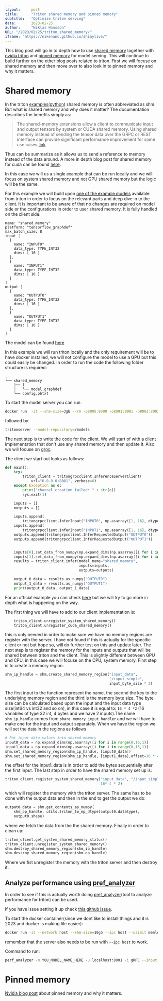```yaml
---
layout:     post 
title:      "Triton shared memory and pinned memory"
subtitle:   "Optimize triton serving"
date:       2023-02-25
author:     "Niklas Hansson"
URL: "/2023/02/25/triton_shared_memory/"
iframe: "https://nikenano.github.io/shinylive/"
---
```



This blog post will go in to depth how to use [shared memory](https://github.com/triton-inference-server/server/blob/main/docs/protocol/extension_shared_memory.md) together with [nvidia triton](https://developer.nvidia.com/nvidia-triton-inference-server) and [pinned memory](https://github.com/triton-inference-server/server/blob/dccc3b43df120f0339ad9c8d262ddddbce7b0ba3/src/main.cc#L593) for model serving. This will continue to build further on the other blog posts related to triton. First we will focuse on shared memory and then move over to also look in to pinned memory and why it matters. 


# Shared memory 

In the triton [examples(python)](https://github.com/triton-inference-server/client/tree/main/src/python/examples) shared memory is often abbreviated as shm. But what is shared memory and why does it matter? The documentation describes the benefits simply as: 

>
> The shared-memory extensions allow a client to communicate input and output tensors by system or CUDA shared memory. Using shared memory instead of sending the tensor data over the GRPC or REST interface can provide significant performance improvement for some use cases.[link](https://github.com/triton-inference-server/server/blob/main/docs/protocol/extension_shared_memory.md)

Thus can be summarize as it allows us to send a reference to memory instead of the data around. A more in depth blog post for shared memory for cuda can be found [here](https://developer.nvidia.com/blog/using-shared-memory-cuda-cc/). 

In this case we will us a single example that can be run locally and we will focus on system shared memory and not GPU shared memory but the logic will be the same. 

For this example we will build upon [one of the example models](https://github.com/triton-inference-server/server/tree/main/docs/examples/model_repository/simple) available from triton in order to focus on the relevant parts and deep dive in to the client. It is important to be aware of that no changes are required on model side or the configurations in order to user shared memory. It is fully handled on the client side. 

```config.pbtxt
name: "shared_memory"
platform: "tensorflow_graphdef"
max_batch_size: 8
input [
  {
    name: "INPUT0"
    data_type: TYPE_INT32
    dims: [ 16 ]
  },
  {
    name: "INPUT1"
    data_type: TYPE_INT32
    dims: [ 16 ]
  }
]
output [
  {
    name: "OUTPUT0"
    data_type: TYPE_INT32
    dims: [ 16 ]
  },
  {
    name: "OUTPUT1"
    data_type: TYPE_INT32
    dims: [ 16 ]
  }
]
```

The model can be found [here](https://github.com/triton-inference-server/server/blob/main/docs/examples/model_repository/simple/1/model.graphdef)


In this example we will run triton locally and the only requirement will be to have docker installed, we will not configure the model to use a GPU but this could easily be changed. In order to run the code the following folder structure is required: 

```
.
└── shared_memory
    ├── 1
    │   └── model.graphdef
    └── config.pbtxt
```


To start the model server you can run: 

```bash
docker run  -it --shm-size=3gb --rm -p8000:8000 -p8001:8001 -p8002:8002 -v$(pwd):/workspace/ -v/$(pwd):/models nvcr.io/nvidia/tritonserver:23.01-py3 bash
```

followed by: 

```bash
tritonserver --model-repository=/models
```

The next step is to write the code for the client. We will start of with a client implementation that don't use any shared memory and then update it. Also we will focuse on [grpc](https://grpc.io/). 


The client we start out looks as follows: 

```python
def main():
    try:
        triton_client = tritongrpcclient.InferenceServerClient(
            url="0.0.0.0:8001", verbose=0)
    except Exception as e:
        print("channel creation failed: " + str(e))
        sys.exit(1) 

    inputs = []
    outputs = []

    inputs.append(
        tritongrpcclient.InferInput("INPUT0", np.asarray([1, 16], dtype=np.int64), "INT32"))
    inputs.append(
        tritongrpcclient.InferInput("INPUT1", np.asarray([1, 16], dtype=np.int64), "INT32"))
    outputs.append(tritongrpcclient.InferRequestedOutput("OUTPUT0"))
    outputs.append(tritongrpcclient.InferRequestedOutput("OUTPUT1"))


    inputs[0].set_data_from_numpy(np.expand_dims(np.asarray([i for i in range(0,16,1)], dtype=np.int32), axis=0))
    inputs[1].set_data_from_numpy(np.expand_dims(np.asarray([i for i in range(0,16,1)], dtype=np.int32), axis=0))
    results = triton_client.infer(model_name="shared_memory",
                                  inputs=inputs,
                                  outputs=outputs)

    output_0_data = results.as_numpy("OUTPUT0")
    output_1_data = results.as_numpy("OUTPUT1")
    print(output_0_data, output_1_data)
```

For an official example you can check [here](https://github.com/triton-inference-server/client/blob/main/src/python/examples/simple_grpc_shm_client.py) but we will try to go more in depth what is happening on the way. 

The first thing we will have to add to our client implementation is:

```python
    triton_client.unregister_system_shared_memory()
    triton_client.unregister_cuda_shared_memory()
```

this is only needed in order to make sure we have no memory regions are register with the server. I have not found if this is actually for the specific client or not but hope so, will do further test on this and update later.  The next step is to register the memory for the inputs and outputs that will be shared between triton and the client. This is slightly different between GPU and CPU, in this case we will focuse on the CPU, system memory. First step is to create a memory region: 

```python 
shm_ip_handle = shm.create_shared_memory_region("input_data",
                                                "/input_simple",
                                                input_byte_size * 2)
```

The first input to the function represent the name, the second the key to the underlying memory region and the third is the memory byte size. The byte size can be calculated based upon the input and the input data type size(int64 vs int32 and so on), in this case it is equal to: `16 * 4 *2` (16 variables of type 32 int, 4 bytes and we have 2 inputs).The name `shm_ip_handle` comes from `share memory input handler` and we will have to make one for the input and output separately. When we have the region we will set the data in the regions as follows

```python
# Put input data values into shared memory
input0_data = np.expand_dims(np.asarray([i for i in range(0,16,1)]
input1_data = np.expand_dims(np.asarray([i for i in range(0,16,1)]
shm.set_shared_memory_region(shm_ip_handle, [input0_data])
shm.set_shared_memory_region(shm_ip_handle, [input1_data],offset=16 * 4)
```

the offset for the input1_data is in order to add the bytes sequentially after the first input. The last step in order to have the shared memory set up is: 

```python
triton_client.register_system_shared_memory("input_data", "/input_simple",
                                            16* 4 * 2)
```

which will register the memory with the triton server. The same has to be done with the output data and then in the end to get the output we do: 

```python 
output0_data = shm.get_contents_as_numpy(
    shm_op_handle, utils.triton_to_np_dtype(output0.datatype),
    output0.shape)
```
where we fetch the data from the the shared memory. Finally in order to clean up:

```python 
triton_client.get_system_shared_memory_status()
triton_client.unregister_system_shared_memory()
shm.destroy_shared_memory_region(shm_ip_handle)
shm.destroy_shared_memory_region(shm_op_handle)
```

Where we fist unregister the memory with the triton server and then destroy it. 

## Analyze performance using [pref_analyzer](https://github.com/triton-inference-server/client/blob/main/src/c++/perf_analyzer/README.md#shared-memory)

In order to see if this is actually worth doing [pref_analyzer](https://github.com/triton-inference-server/client/blob/main/src/c++/perf_analyzer/README.md#shared-memory)(tool to analyze performance for triton) can be used. 


If you have issue setting it up check [this github issue](https://github.com/triton-inference-server/server/issues/4479).



To start the docker container(since we dont like to install things and it is 2023 and docker is making life easier): 

```bash 
docker run -it --network host --shm-size=10gb --ipc host --ulimit memlock=-1 -v $(pwd):/workspace/src nvcr.io/nvidia/tritonserver:23.01-py3-sdk /bin/bash
```

remember that the server also needs to be run with `--ipc host` to work. 

Command to run: 
```bash 
perf_analyzer -m YOU_MODEL_NAME_HERE -u localhost:8001 -i gRPC --input-data YOUR_INPUT_DATA.json input.json
```


# Pinned memory 

[Nvidia blog post](https://developer.nvidia.com/blog/how-optimize-data-transfers-cuda-cc/) about pinned memory and why it matters. 